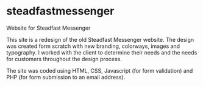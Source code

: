 # steadfastmessenger
Website for Steadfast Messenger


This site is a redesign of the old Steadfast Messenger website. The design was created form scratch with new branding, colorways, images and typography.
I worked with the client to determine their needs and the needs for customers throughout the design process.

The site was coded using HTML, CSS, Javascript (for form validation) and PHP (for form submission to an email address).
